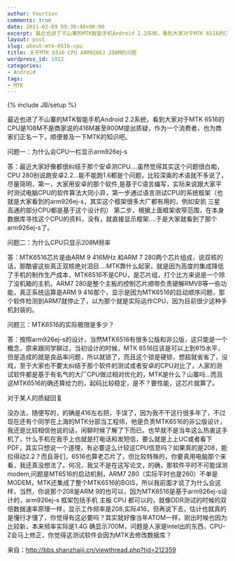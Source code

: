 ```yaml
---
author: Yourtion
comments: true
date: 2011-02-09 09:30:40+00:00
excerpt: 最近也进了不山寨的MTK智能手机Android 2.2系统，看到大家对于MTK 6516的CPU是108M不是商家说的416M甚至800M提出质疑，作为一个消费者，也为商家们正名一下，顺便普及一下MTK的知识吧。
layout: post
slug: about-mtk-6516-cpu
title: 关于MTK 6516 CPU ARM926EJ 208M的问题
wordpress_id: 1912
categories:
- Android
tags:
- MTK
---
```

{% include JB/setup %}

最近也进了不山寨的MTK智能手机Android 2.2系统，看到大家对于MTK 6516的CPU是108M不是商家说的416M甚至800M提出质疑，作为一个消费者，也为商家们正名一下，顺便普及一下MTK的知识吧。

问题一：为什么会CPU一栏显示arm926ej-s

答：最近大家好像都很纠结于那个安卓测CPU....虽然觉得其实这个问题很白痴，CPU 280别说跑安卓2.2...能不能跑1.6都是个问题，比较深奥的术语就不多说了，尽量简明，第一，大家用安卓的那个软件,是基于C语言编写，实际来说跟大家平时测试电脑CPU的软件算法大同小异，第一步通过语言测试CPU的系统框架（也就是大家看到的arm926ej-s，其实这个框架很多大厂都有用的，例如安凯 三星 高通的部分CPU都是基于这个设计的） 第二步，根据上面框架收窄范围，在本身数据库寻找这个CPU的资料，没有，就直接显示框架....于是大家就看到了那个arm926ej-s了。

问题二：为什么CPU只显示208M频率

答：MTK6516芯片是由ARM 9 416MHz 和ARM 7 280两个芯片组成，说双核的话，那酷睿这些真正双核绝对泪目....MTK靠什么起家，就是因为高度的集成降低了手机的制作生产成本，MTK6516不是CPU，是芯片组，打个比方来说是一个除了没机箱的主机，ARM7 280是整个主板的控制芯片顺带负责硬解RMVB等一些功能，真正系统运算是ARM 9 416那个，显示是因为MTK6516的启动顺序问题，那个软件检测到ARM7就停止了，以为那个就是实际运作CPU，因为目前很少这种手机封装的。

问题三：MTK6516的实际极限是多少？

答：按照arm926ej-s的设计，当然MTK6516有很多公版和非公版，这只能是一个概念，原来跟同学聊过，当初设计的时候，MTK 6516应该是可以上到615水平，但是造成的就是良品率问题，所以就锁了，而且这个锁是硬锁，想超就省省了，没戏，至于大家也不要太纠结于那个软件的测试或者安卓的CPU对比了，人家的测试软件都是基于有名气的大厂CPU做过相对优化的，MTK是什么？山寨吗...而且这MTK6516的确还算给力的，起码比较稳定，是不？要性能，这芯片就算了。

对于某人的质疑回复

没办法，随便写的，的确是416左右把，手误了，因为我不干这行很多年了，不过现在还有个同学在上海的MTK分部当工程师，他是负责MTK6516的非公版设计，我还是比较相信他说的话，闲聊时候了解了下而已。也早就不是当年这么热衷这手机了，什么手机在我手上也就是打电话和发短信，要么就是上上UC或者看下PDF，其实只想说一个道理，有必要这么计较这CPU信息吗？如果真的是208，能拉得动2.2？而且哥们，6516也算老芯片了，但比较特殊的，你要真用电脑那个来看，我还真没想法了。何况，我又不是在这写论文，的确，那软件平时不可能误测modem,问题是MT6516的启动机制，ARM7 280（实际平时也是260）不单是MODEM，MTK还集成了整个MTK6516的BOIS，所以我前面才说了为什么会这样，当然，你说那个208是ARM 9的也可以，因为MTK6516是基于arm926ej-s设计的，arm926ej-s
框架包括手机 主板 CPU 都可以的，就像DDR测试的时候的双倍数据速率原理一样，显示工作频率是208,实际416，但再说下去，估计也就真的是懂行才懂了，你觉得有这必要吗？其实就好像当年ATOM一样，刚出时候也因为比较新，本来频率实际是1.4G 确显示700M，问题是人家是intel出的东西，CPU-Z会马上修正，你觉得这测试软件会因为MTK去修改数据库？

来自：http://bbs.shanzhaiji.cn/viewthread.php?tid=212359
